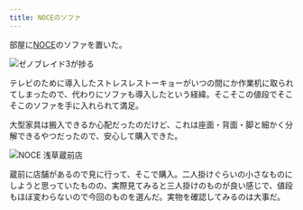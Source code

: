 ```yaml
---
title: NOCEのソファ
---
```

部屋に[NOCE](https://www.noce.co.jp/)のソファを置いた。

![](https://lh4.googleusercontent.com/yQtpk3BGtgjM8yLl931iCdo04gR_CLRdixb9MkBF2nRsicFdvqV3yTVJV8cGo2APIQvCnATeANwDp50ncmhxuP2t1SWbl3Xgz13cR5ULATUuFMO2rHrBc1mfPLBWbV9vIAGTR51sNVDHFkRm2zzIlZhWvg0_qRJyarJ-I70_cOPKD8Bb6e8-qO2G5w "ゼノブレイド3が捗る")

テレビのために導入したストレスレストーキョーがいつの間にか作業机に取られてしまったので、代わりにソファも導入したという経緯。そこそこの値段でそこそこのソファを手に入れられて満足。

大型家具は搬入できるか心配だったのだけど、これは座面・背面・脚と細かく分解できるやつだったので、安心して購入できた。

![](https://lh4.googleusercontent.com/AXjg9HEdopOCkVV7iJUfH9FitVyelO6gzPgvPhVCWLOpa3-G-BtZdnFGnKGQMmvU95CUedpwmxZP_-JSvRlVpa_skDoL5QC2c7mYWHuwg1Jr_oxbFdiillzEMvR1qilC81Db6nocc70GPPXK9ULTw5r3fQWDqAE_fz_4vY51QO664yJUYwObFBsxRw "NOCE 浅草蔵前店")

蔵前に店舗があるので見に行って、そこで購入。二人掛けぐらいの小さなものにしようと思っていたものの、実際見てみると三人掛けのものが良い感じで、値段もほぼ変わらないので今回のものを選んだ。実物を確認してみるのは大事だ。
